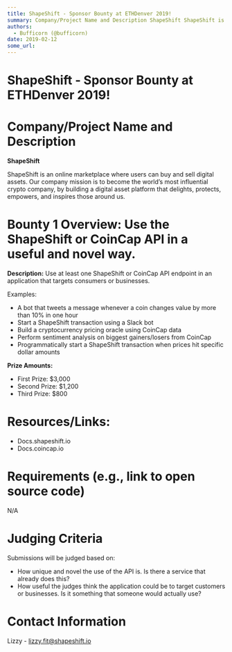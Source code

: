 ```yaml
---
title: ShapeShift - Sponsor Bounty at ETHDenver 2019!
summary: Company/Project Name and Description ShapeShift ShapeShift is an online marketplace where users can buy and sell digital assets. Our company mission is to become the world’s most influential crypto company, by building a digital asset platform that delights, protects, empowers, and inspires those around us. Bounty 1 Overview- Use the ShapeShift or CoinCap API in a useful and novel way. Description- Use at least one ShapeShift or CoinCap API endpoint in an application that targets consumers or bu
authors:
  - Bufficorn (@bufficorn)
date: 2019-02-12
some_url: 
---
```


# ShapeShift - Sponsor Bounty at ETHDenver 2019!

# Company/Project Name and Description

**ShapeShift**

ShapeShift is an online marketplace where users can buy and sell digital assets. Our company mission is to become the world’s most influential crypto company, by building a digital asset platform that delights, protects, empowers, and inspires those around us.

# Bounty 1 Overview: Use the ShapeShift or CoinCap API in a useful and novel way.

**Description:** Use at least one ShapeShift or CoinCap API endpoint in an application that targets consumers or businesses.

Examples:
- A bot that tweets a message whenever a coin changes value by more than 10% in one hour
- Start a ShapeShift transaction using a Slack bot
- Build a cryptocurrency pricing oracle using CoinCap data
- Perform sentiment analysis on biggest gainers/losers from CoinCap
- Programmatically start a ShapeShift transaction when prices hit specific dollar amounts

**Prize Amounts:**
- First Prize: $3,000
- Second Prize: $1,200
- Third Prize: $800



# Resources/Links:
- Docs.shapeshift.io
- Docs.coincap.io

# Requirements (e.g., link to open source code)
N/A

# Judging Criteria

Submissions will be judged based on: 
- How unique and novel the use of the API is. Is there a service that already does this?
- How useful the judges think the application could be to target customers or businesses. Is it something that someone would actually use?


# Contact Information

Lizzy - lizzy.fit@shapeshift.io


